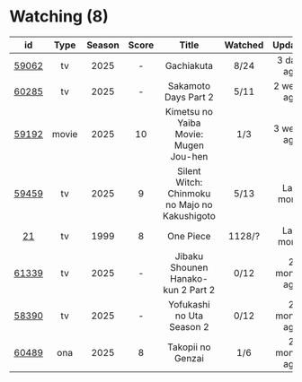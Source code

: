 # Watching (8)

|                      id                      |  Type | Season | Score |                     Title                     | Watched |    Updated   | Start Date |
| :------------------------------------------: | :---: | :----: | :---: | :-------------------------------------------: | :-----: | :----------: | :--------: |
| [59062](https://myanimelist.net/anime/59062) |   tv  |  2025  |   -   |                   Gachiakuta                  |   8/24  |  3 days ago  | 07/07/2025 |
| [60285](https://myanimelist.net/anime/60285) |   tv  |  2025  |   -   |              Sakamoto Days Part 2             |   5/11  |  2 weeks ago | 07/22/2025 |
| [59192](https://myanimelist.net/anime/59192) | movie |  2025  |   10  |     Kimetsu no Yaiba Movie: Mugen Jou-hen     |   1/3   |  3 weeks ago | 08/12/2025 |
| [59459](https://myanimelist.net/anime/59459) |   tv  |  2025  |   9   | Silent Witch: Chinmoku no Majo no Kakushigoto |   5/13  |  Last month  | 07/07/2025 |
|    [21](https://myanimelist.net/anime/21)    |   tv  |  1999  |   8   |                   One Piece                   |  1128/? |  Last month  | 01/01/2013 |
| [61339](https://myanimelist.net/anime/61339) |   tv  |  2025  |   -   |       Jibaku Shounen Hanako-kun 2 Part 2      |   0/12  | 2 months ago | 07/07/2025 |
| [58390](https://myanimelist.net/anime/58390) |   tv  |  2025  |   -   |           Yofukashi no Uta Season 2           |   0/12  | 2 months ago | 07/07/2025 |
| [60489](https://myanimelist.net/anime/60489) |  ona  |  2025  |   8   |               Takopii no Genzai               |   1/6   | 2 months ago | 07/03/2025 |